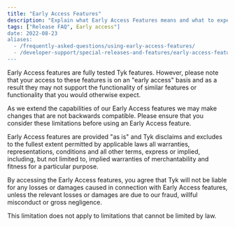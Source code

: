 ```yaml
---
title: "Early Access Features"
description: "Explain what Early Access Features means and what to expect"
tags: ["Release FAQ", Early access"]
date: 2022-08-23
aliases:
  - /frequently-asked-questions/using-early-access-features/
  - /developer-support/special-releases-and-features/early-access-features
---
```


Early Access features are fully tested Tyk features. However, please note that your access to these features is on an "early access" basis and as a result they may not support the functionality of similar features or functionality that you would otherwise expect. 

As we extend the capabilities of our Early Access features we may make changes that are not backwards compatible. Please ensure that you consider these limitations before using an Early Access feature. 

Early Access features are provided "as is" and Tyk disclaims and excludes to the fullest extent permitted by applicable laws all warranties, representations, conditions and all other terms, express or implied, including, but not limited to, implied warranties of merchantability and fitness for a particular purpose. 

By accessing the Early Access features, you agree that Tyk will not be liable for any losses or damages caused in connection with Early Access features, unless the relevant losses or damages are due to our fraud, willful misconduct or gross negligence. 

This limitation does not apply to limitations that cannot be limited by law.
